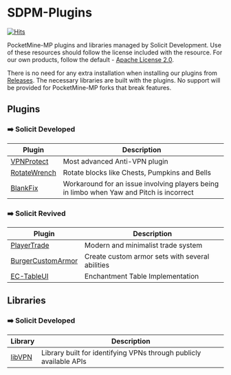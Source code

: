 # SDPM-Plugins
[![Hits](https://hits.sh/github.com/Solicit-Development/SDPM-Plugins.svg?view=today-total&style=flat-square)](https://hits.sh/github.com/Solicit-Development/SDPM-Plugins/)

PocketMine-MP plugins and libraries managed by Solicit Development. Use of these resources should follow the license included with the resource. For our own products, follow the default - [Apache License 2.0](https://github.com/Solicit-Development/SDPM-Plugins/blob/dev/plugins/VPNProtect/LICENSE).

There is no need for any extra installation when installing our plugins from [Releases](https://github.com/Solicit-Development/SDPM-Plugins/releases). The necessary libraries are built with the plugins. No support will be provided for PocketMine-MP forks that break features.

## Plugins
### ➡️ Solicit Developed
| Plugin      | Description |
| ----------- | ----------- |
| [VPNProtect](https://github.com/Solicit-Development/SDPM-Plugins/tree/main/plugins/VPNProtect) | Most advanced Anti-VPN plugin |
| [RotateWrench](https://github.com/Solicit-Development/SDPM-Plugins/tree/main/plugins/RotateWrench) | Rotate blocks like Chests, Pumpkins and Bells |
| [BlankFix](https://github.com/Solicit-Development/SDPM-Plugins/tree/main/plugins/BlankFix) | Workaround for an issue involving players being in limbo when Yaw and Pitch is incorrect | 

### ➡️ Solicit Revived
| Plugin      | Description |
| ----------- | ----------- |
| [PlayerTrade](https://github.com/Solicit-Development/SDPM-Plugins/tree/main/plugins/PlayerTrade) | Modern and minimalist trade system | 
| [BurgerCustomArmor](https://github.com/Solicit-Development/SDPM-Plugins/tree/main/plugins/BurgerCustomArmor) | Create custom armor sets with several abilities | 
| [EC-TableUI](https://github.com/Solicit-Development/SDPM-Plugins/tree/main/plugins/EC-TableUI) | Enchantment Table Implementation | 

## Libraries
### ➡️ Solicit Developed
| Library     | Description |
| ----------- | ----------- |
| [libVPN](https://github.com/Solicit-Development/SDPM-Plugins/tree/main/libraries/libVPN) | Library built for identifying VPNs through publicly available APIs |